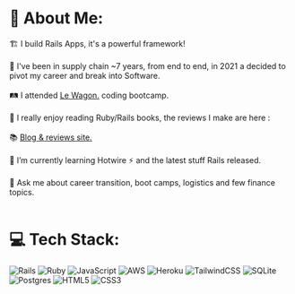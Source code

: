 # 💫 About Me:
🏗 I build Rails Apps, it's a powerful framework!<br>
<br>🛫 I've been in supply chain ~7 years, from end to end, in 2021 a decided to pivot my career and break into Software.
<br><br>🛤 I attended [Le Wagon.](https://www.lewagon.com/) coding bootcamp.<br>
<br>🦕 I really enjoy reading Ruby/Rails books, the reviews I make are here :
<br><br>📚 [Blog & reviews site.](https://home.dominicdev.com/) 
<br><br>🌱 I’m currently learning Hotwire ⚡️ and the latest stuff Rails released.
<br><br>💬 Ask me about career transition, boot camps, logistics and few finance topics.<br><br>


# 💻 Tech Stack:
![Rails](https://img.shields.io/badge/rails-%23CC0000.svg?style=flat&logo=ruby-on-rails&logoColor=white) ![Ruby](https://img.shields.io/badge/ruby-%23CC342D.svg?style=flat&logo=ruby&logoColor=white) ![JavaScript](https://img.shields.io/badge/javascript-%23323330.svg?style=flat&logo=javascript&logoColor=%23F7DF1E) ![AWS](https://img.shields.io/badge/AWS-%23FF9900.svg?style=flat&logo=amazon-aws&logoColor=white) ![Heroku](https://img.shields.io/badge/heroku-%23430098.svg?style=flat&logo=heroku&logoColor=white) ![TailwindCSS](https://img.shields.io/badge/tailwindcss-%2338B2AC.svg?style=flat&logo=tailwind-css&logoColor=white)  ![SQLite](https://img.shields.io/badge/sqlite-%2307405e.svg?style=flat&logo=sqlite&logoColor=white) ![Postgres](https://img.shields.io/badge/postgres-%23316192.svg?style=flat&logo=postgresql&logoColor=white) ![HTML5](https://img.shields.io/badge/html5-%23E34F26.svg?style=flat&logo=html5&logoColor=white) ![CSS3](https://img.shields.io/badge/css3-%231572B6.svg?style=flat&logo=css3&logoColor=white)
